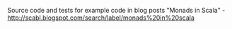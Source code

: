 Source code and tests for example code in blog posts "Monads in Scala" - http://scabl.blogspot.com/search/label/monads%20in%20scala
